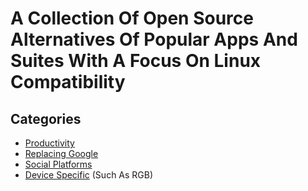 # A Collection Of Open Source Alternatives Of Popular Apps And Suites With A Focus On Linux Compatibility
## Categories
* [Productivity](/pages/Productivity.md)
* [Replacing Google](/pages/Replacing%20Google.md)
* [Social Platforms](/pages/Social%20Platforms.md)
* [Device Specific](/pages/Device%20Specific.md) (Such As RGB)
